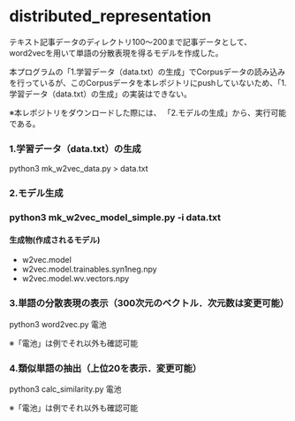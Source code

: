 <!DOCTYPE html>
<html lang="ja">
 <head>
  <meta chartype="UTF-8">
 </head>
 <body>
  <h1>distributed_representation</h1>
    <p>テキスト記事データのディレクトリ100～200まで記事データとして、word2vecを用いて単語の分散表現を得るモデルを作成した。</p>
     <p color:red>本プログラムの「1.学習データ（data.txt）の生成」でCorpusデータの読み込みを行っているが、このCorpusデータを本レポジトリにpushしていないため、「1.学習データ（data.txt）の生成」の実装はできない。</p><p>※本レポジトリをダウンロードした際には、 「2.モデルの生成」から、実行可能である。</p>
  <h3>1.学習データ（data.txt）の生成</h3>
    <p>python3 mk_w2vec_data.py > data.txt</p>
  <h3>2.モデル生成<h3>
    <p>python3 mk_w2vec_model_simple.py -i data.txt</p>
  <h4>生成物(作成されるモデル)</h4>
   <ul>
    <li>w2vec.model</li>                     
    <li>w2vec.model.trainables.syn1neg.npy</li>
    <li>w2vec.model.wv.vectors.npy</li>
  </ul>
 <h3>3.単語の分散表現の表示（300次元のベクトル．次元数は変更可能） </h3>
   <p>python3 word2vec.py 電池</p>
   <p>※「電池」は例でそれ以外も確認可能</p>
 <h3>4.類似単語の抽出（上位20を表示．変更可能）</h3>
   <p>python3 calc_similarity.py 電池</p>
   <p>※「電池」は例でそれ以外も確認可能</p>
 </body>
</html>
 
